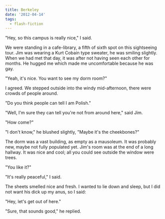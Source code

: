 ```yaml
---
title: Berkeley
date: '2012-04-14'
tags:
  - flash-fiction
---
```


"Hey, so this campus is really nice," I said.

We were standing in a cafe-library, a fifth of sixth spot on this sightseeing
tour. Jim was wearing a Kurt Cobain type sweater, he was smiling slightly. When
we had met that day, it was after not having seen each other for months. He
hugged me which made me uncomfortable because he was gay.

<!-- truncate -->

"Yeah, it's nice. You want to see my dorm room?"

I agreed. We stepped outside into the windy mid-afternoon, there were crowds of
people around.

"Do you think people can tell I am Polish."

"Well, I'm sure they can tell you're not from around here," said Jim.

"How come?"

"I don't know," he blushed slightly, "Maybe it's the cheekbones?"

The dorm was a vast building, as empty as a mausoleum. It was probably new,
maybe not fully populated yet. Jim's room was at the end of a long hallway. It
was nice and cool; all you could see outside the window were trees.

"You like it?"

"It's really peaceful," I said.

The sheets smelled nice and fresh. I wanted to lie down and sleep, but I did not
want his dick up my anus, so I said:

"Hey, let's get out of here."

"Sure, that sounds good," he replied.
